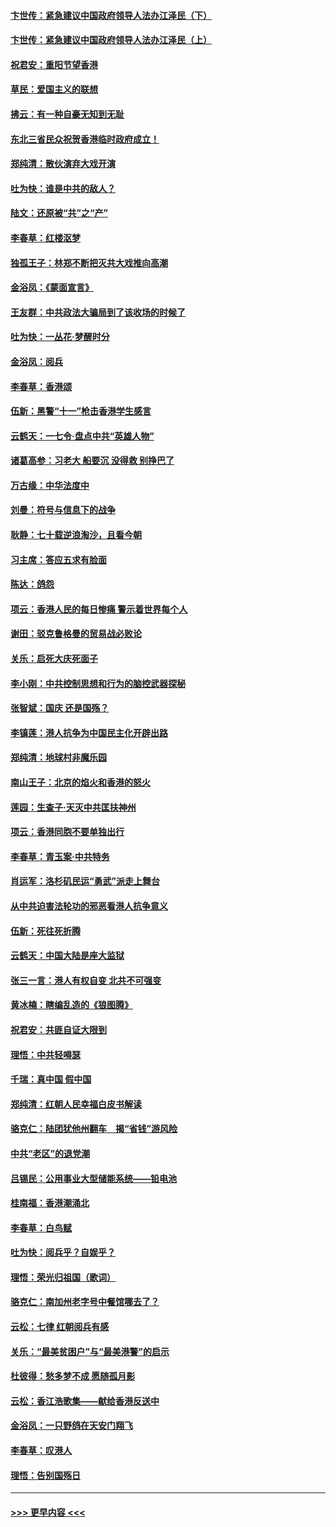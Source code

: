 #### [卞世传：紧急建议中国政府领导人法办江泽民（下）](../pages/nsc993/n11573390.md?t=10071555) 
#### [卞世传：紧急建议中国政府领导人法办江泽民（上）](../pages/nsc993/n11573208.md?t=10071555) 
#### [祝君安：重阳节望香港](../pages/nsc993/n11573190.md?t=10071555) 
#### [草民：爱国主义的联想](../pages/nsc993/n11572333.md?t=10071555) 
#### [拂云：有一种自豪无知到无耻](../pages/nsc993/n11572006.md?t=10071555) 
#### [东北三省民众祝贺香港临时政府成立！](../pages/nsc993/n11571215.md?t=10071555) 
#### [郑纯清：散伙演弃大戏开演](../pages/nsc993/n11570826.md?t=10071555) 
#### [吐为快：谁是中共的敌人？](../pages/nsc993/n11570817.md?t=10071555) 
#### [陆文：还原被“共”之“产”](../pages/nsc993/n11570798.md?t=10071555) 
#### [李春草：红楼沤梦](../pages/nsc993/n11569673.md?t=10071555) 
#### [独孤王子：林郑不断把灭共大戏推向高潮](../pages/nsc993/n11569381.md?t=10071555) 
#### [金浴凤：《蒙面宣言》](../pages/nsc993/n11569368.md?t=10071555) 
#### [王友群：中共政法大骗局到了该收场的时候了](../pages/nsc993/n11568940.md?t=10071555) 
#### [吐为快：一丛花‧梦醒时分](../pages/nsc993/n11567491.md?t=10071555) 
#### [金浴凤：阅兵](../pages/nsc993/n11567454.md?t=10071555) 
#### [李春草：香港颂](../pages/nsc993/n11567444.md?t=10071555) 
#### [伍新：黑警“十一”枪击香港学生感言](../pages/nsc993/n11567426.md?t=10071555) 
#### [云鹤天：一七令‧盘点中共“英雄人物”](../pages/nsc993/n11567091.md?t=10071555) 
#### [诸葛高参：习老大 船要沉 没得救 别挣巴了](../pages/nsc993/n11566976.md?t=10071555) 
#### [万古缘：中华法度中](../pages/nsc993/n11566726.md?t=10071555) 
#### [刘曼：符号与信息下的战争](../pages/nsc993/n11564655.md?t=10071555) 
#### [耿静：七十载逆浪淘沙，且看今朝](../pages/nsc993/n11564520.md?t=10071555) 
#### [习主席：答应五求有脸面](../pages/nsc993/n11563953.md?t=10071555) 
#### [陈达：鸽怨](../pages/nsc993/n11561879.md?t=10071555) 
#### [项云：香港人民的每日惨痛  警示着世界每个人](../pages/nsc993/n11559273.md?t=10071555) 
#### [谢田：驳克鲁格曼的贸易战必败论](../pages/nsc993/n11555840.md?t=10071555) 
#### [关乐：启死大庆死面子](../pages/nsc993/n11556823.md?t=10071555) 
#### [李小刚：中共控制思想和行为的脑控武器探秘](../pages/nsc993/n11556776.md?t=10071555) 
#### [张智斌：国庆  还是国殇？](../pages/nsc993/n11556617.md?t=10071555) 
#### [李镇莲：港人抗争为中国民主化开辟出路](../pages/nsc993/n11556570.md?t=10071555) 
#### [郑纯清：地球村非魔乐园](../pages/nsc993/n11555415.md?t=10071555) 
#### [南山王子：北京的焰火和香港的怒火](../pages/nsc993/n11555318.md?t=10071555) 
#### [莲园：生查子·天灭中共匡扶神州](../pages/nsc993/n11555302.md?t=10071555) 
#### [项云：香港同胞不要单独出行](../pages/nsc993/n11555276.md?t=10071555) 
#### [李春草：青玉案‧中共特务](../pages/nsc993/n11552356.md?t=10071555) 
#### [肖运军：洛杉矶民运“勇武”派走上舞台](../pages/nsc993/n11551595.md?t=10071555) 
#### [从中共迫害法轮功的邪恶看港人抗争意义](../pages/nsc993/n11540858.md?t=10071555) 
#### [伍新：死往死折腾](../pages/nsc993/n11550174.md?t=10071555) 
#### [云鹤天：中国大陆是座大监狱](../pages/nsc993/n11550155.md?t=10071555) 
#### [张三一言：港人有权自变 北共不可强变](../pages/nsc993/n11550132.md?t=10071555) 
#### [黄冰楠：瞎编乱造的《狼图腾》](../pages/nsc993/n11550082.md?t=10071555) 
#### [祝君安：共匪自证大限到](../pages/nsc993/n11550041.md?t=10071555) 
#### [理悟：中共轻嘚瑟](../pages/nsc993/n11547978.md?t=10071555) 
#### [千瑞：真中国 假中国](../pages/nsc993/n11547865.md?t=10071555) 
#### [郑纯清：红朝人民幸福白皮书解读](../pages/nsc993/n11547499.md?t=10071555) 
#### [骆克仁：陆团犹他州翻车　揭“省钱”游风险](../pages/nsc993/n11546977.md?t=10071555) 
#### [中共“老区”的退党潮](../pages/nsc993/n11545995.md?t=10071555) 
#### [吕锡民：公用事业大型储能系统——铅电池](../pages/nsc993/n11545701.md?t=10071555) 
#### [桂南福：香港潮涌北](../pages/nsc993/n11545682.md?t=10071555) 
#### [李春草：白鸟赋](../pages/nsc993/n11545663.md?t=10071555) 
#### [吐为快：阅兵乎？自娱乎？](../pages/nsc993/n11545625.md?t=10071555) 
#### [理悟：荣光归祖国（歌词）](../pages/nsc993/n11545616.md?t=10071555) 
#### [骆克仁：南加州老字号中餐馆哪去了？](../pages/nsc993/n11545120.md?t=10071555) 
#### [云松：七律 红朝阅兵有感](../pages/nsc993/n11542394.md?t=10071555) 
#### [关乐：“最美贫困户”与“最美港警”的启示](../pages/nsc993/n11542252.md?t=10071555) 
#### [杜彼得：愁多梦不成 愿随孤月影](../pages/nsc993/n11540296.md?t=10071555) 
#### [云松：香江浩歌集——献给香港反送中](../pages/nsc993/n11540149.md?t=10071555) 
#### [金浴凤：一只野鸽在天安门翔飞](../pages/nsc993/n11540280.md?t=10071555) 
#### [李春草：叹港人](../pages/nsc993/n11540119.md?t=10071555) 
#### [理悟：告别国殇日](../pages/nsc993/n11539610.md?t=10071555) 

----
#### [ >>> 更早内容 <<< ](../indexes/nsc993-earlier.md)
